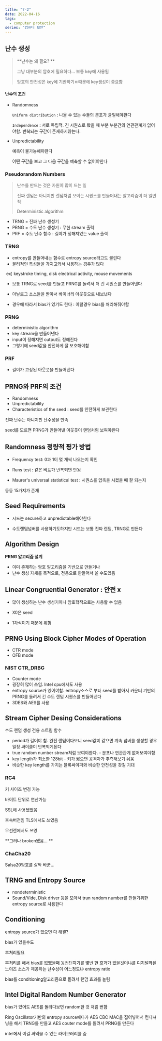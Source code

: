 ```yaml
---
title: "7-2"
date: 2022-04-16
tags:
  - computer protection
series: "컴퓨터 보안"
---
```


## 난수 생성

> **난수는 왜 필요? **
>
> 그냥 대부분의 암호에 필요하다... 보통 key에 사용됨
>
> 암호의 안전성은 key에 기반하기ㅍ때문에 key생성이 중요함

#### 난수의 조건

- Randomness

  `Uniform distribution` : 나올 수 있는 수들의 분포가 균일해야한다

  `Independence` : 서로 독립적. 긴 시퀀스로 봤을 때 부분 부분간의 연관관계가 없어야함. 반복되는 구간이 존재하지않는다.

- Unpredictability

  예측이 불가능해야한다

  어떤 구간을 보고 그 다음 구간을 예측할 수 없어야한다

### Pseudorandom Numbers

> 난수를 만드는 것은 자원이 많이 드는 일
>
> 진짜 랜덤은 아니지만 랜덤처럼 보이는 시퀀스를 만들어내는 알고리즘이 더 일반적
>
> Deterministic algorithm

- TRNG = 진짜 난수 생성기
- PRNG = 수도 난수 생성기 : 무한 stream 출력
- PRF = 수도 난수 함수 : 길이가 정해져있는 value 출력

### TRNG

- entropy를 만들어내는 함수로 entropy source라고도 불린다
- 물리적인 특성들을 가지고와서 사용하는 경우가 많다

​ ex) keystroke timing, disk electrical activity, mouse movements

- 보통 TRNG로 seed를 만들고 PRNG를 돌려서 더 긴 시퀀스를 만들어낸다

- 아날로그 소스들을 받아서 바이너리 아웃풋으로 내보낸다

- 경우에 따라서 bias가 있기도 한다 : 이럴경우 bias를 처리해줘야함

### PRNG

- deterministic algorithm
- key stream을 만들어낸다
- input이 정해지면 output도 정해진다
- 그렇기에 seed값을 안전하게 잘 보호해야함

### PRF

- 길이가 고정된 아웃풋을 만들어낸다

## PRNG와 PRF의 조건

- Randomness
- Unpredictability
- Characteristics of the seed : seed를 안전하게 보관한다

진짜 난수는 아니지만 난수성을 만족

seed를 모르면 PRNG가 만들어낸 아웃풋이 랜덤처럼 보여야한다

## Randomness 정량적 평가 방법

- Frequency test: 0과 1이 몇 개씩 나오는지 확인

- Runs test : 같은 비트가 반복되면 안됨

- Maurer's universal statistical test : 시퀀스를 압축을 시켰을 때 잘 되는지

등등 15가지가 존재

## Seed Requirements

- 시드는 secure하고 unpredictable해야한다

- 수도랜덤넘버를 사용하기도하지만 시드는 보통 진짜 랜덤, TRNG로 만든다

## Algorithm Design

**PRNG 알고리즘 설계**

- 이미 존재하는 암호 알고리즘을 기반으로 만들거나
- 난수 생성 자체를 목적으로, 전용으로 만들어서 쓸 수도있음

## Linear Congruential Generator : 안전 x

- 많이 생성하는 난수 생성기이나 암호학적으로는 사용할 수 없음

- X0은 seed

- 1차식이기 때문에 위험

## PRNG Using Block Cipher Modes of Operation

- CTR mode
- OFB mode

### NIST CTR_DRBG

- Counter mode
- 굉장히 많이 쓰임. Intel cpu에서도 사용
- entropy source가 있어야함. entropy소스로 부터 seed를 받아서 카운터 기반의 PRNG를 돌려서 긴 수도 랜덤 시퀀스를 만들어낸다
- 3DES와 AES를 사용

## Stream Cipher Desing Considerations

수도 랜덤 생성 전용 스트림 함수

- period가 길어야 함. 완전 랜덤이다보니 seed값이 같으면 계속 넘버를 생성할 경우 일정 싸이클이 반복되게된다
- true random number stream처럼 보여야한다. - 분포나 연관관계 없어보여야함
- key length가 최소한 128bit - 키가 짧으면 공격자가 추측해보기 쉬움
- 비슷한 key length를 가지는 블록싸이퍼와 비슷한 안전성을 갖길 기대

### RC4

키 사이즈 변경 가능

바이트 단위로 연산가능

SSL에 사용됐었음

후속버전임 TLS에서도 쓰였음

무선랜에서도 쓰였

**그러나 broken됐음... **

### ChaCha20

Salsa20암호를 살짝 바꾼...

## TRNG and Entropy Source

- nondeterministic
- Sound/Vide, Disk driver 등을 모아서 trun random number를 만들기위한entropy source로 사용한다

## Conditioning

entropy source가 있으면 다 해결?

bias가 있을수도

후처리필요

후처리를 해서 bias를 없앴을때 동전던지기를 몇번 한 효과가 있을것이냐를 디지털화된 노이즈 소스가 제공하는 난수성이 어느정도냐 entropy ratio

bias를 conditioning알고리즘으로 돌려서 랜덤 효과를 늘림

## Intel Digital Random Number Generator

bias가 있어도 AES를 돌리다보면 random한 것 처럼 변함

Ring Oscillator기반의 entropy source에다가 AES CBC MAC을 집어넣어서 컨디셔닝을 해서 TRNG를 만들고 AES couter mode를 돌려서 PRNG를 만든다

intel에서 이걸 써먹을 수 있는 라이브러리를 줌
